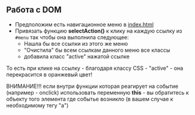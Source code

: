 ## Работа с DOM

* Предположим есть навигационное меню в [index.html](./index.html)
* Привязать функцию **selectAction()** к клику на каждую ссылку из ```#menu``` так чтобы она выполнила следующее:
  * Нашла бы все ссылки из этого же меню
  * "Очистила" бы всем ссылкам данного меню все классы
  * добавила класс "active" нажатой ссылке

То есть при клике на ссылку - благодаря классу CSS - "active" - она перекрасится в оранжевый цвет!

ВНИМАНИЕ!!! если внутри функции которая реагирует на событие (например - onclick) использовать переменную **this** - вы обратитесь к объекту того элемента где событье возникло (в вашем случае к необходимому тегу "a")
